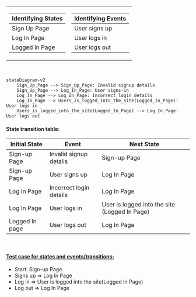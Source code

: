 <table>
<tr><td>

|  Identifying States |         
|---|
|  Sign Up Page |
|  Log In Page |
|  Logged In Page |

</td><td>

|  Identifying Events |
|---|
|  User signs up |
|  User logs in |
|  User logs out |

</td></tr> </table>

<br>

```mermaid
stateDiagram-v2
    Sign_Up_Page --> Sign_Up_Page: Invalid signup details
    Sign_Up_Page --> Log_In_Page: User signs-in
    Log_In_Page --> Log_In_Page: Incorrect login details
    Log_In_Page --> Users_is_logged_into_the_site(Logged_In_Page): User logs in
    Users_is_logged_into_the_site(Logged_In_Page) --> Log_In_Page: User logs out
```


####  State transition table:

|  Initial State | Event  | Next State  |
|---|---|---|
|  Sign-up Page |  Invalid signup details | Sign-up Page  |
|  Sign-up Page |  User signs up | Log In Page  |
|  Log In Page |  Incorrect login details | Log In Page  |
|  Log In Page |  User logs in |  User is logged into the site (Logged In Page) |
|  Logged In page | User logs out  | Log In Page  |

<br>

#### <u>Test case for states and events/transitions:</u>
* Start: Sign-up Page
* Signs up => Log In Page
* Log in => User is logged into the site(Logged In Page)
* Log out => Log In Page

